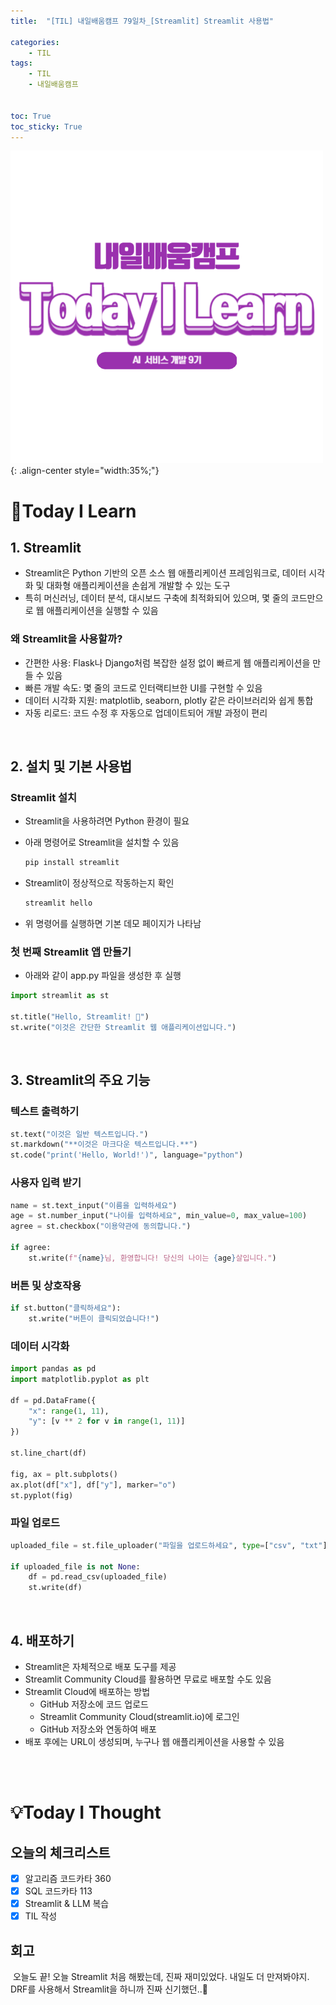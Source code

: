 ```yaml
---
title:  "[TIL] 내일배움캠프 79일차_[Streamlit] Streamlit 사용법" 

categories: 
    - TIL
tags: 
    - TIL
    - 내일배움캠프


toc: True
toc_sticky: True
---
```


![TIL](/assets/images/TIL2.png){: .align-center style="width:35%;"}

# 👀Today I Learn
## 1. Streamlit
- Streamlit은 Python 기반의 오픈 소스 웹 애플리케이션 프레임워크로, 데이터 시각화 및 대화형 애플리케이션을 손쉽게 개발할 수 있는 도구
- 특히 머신러닝, 데이터 분석, 대시보드 구축에 최적화되어 있으며, 몇 줄의 코드만으로 웹 애플리케이션을 실행할 수 있음

### 왜 Streamlit을 사용할까?
- 간편한 사용: Flask나 Django처럼 복잡한 설정 없이 빠르게 웹 애플리케이션을 만들 수 있음
- 빠른 개발 속도: 몇 줄의 코드로 인터랙티브한 UI를 구현할 수 있음
- 데이터 시각화 지원: matplotlib, seaborn, plotly 같은 라이브러리와 쉽게 통합
- 자동 리로드: 코드 수정 후 자동으로 업데이트되어 개발 과정이 편리

<br>

## 2. 설치 및 기본 사용법
### Streamlit 설치
- Streamlit을 사용하려면 Python 환경이 필요
- 아래 명령어로 Streamlit을 설치할 수 있음

    ```bash
    pip install streamlit
    ```

- Streamlit이 정상적으로 작동하는지 확인

    ```bash
    streamlit hello
    ```

- 위 명령어를 실행하면 기본 데모 페이지가 나타남

### 첫 번째 Streamlit 앱 만들기
- 아래와 같이 app.py 파일을 생성한 후 실행

```python
import streamlit as st

st.title("Hello, Streamlit! 🎈")
st.write("이것은 간단한 Streamlit 웹 애플리케이션입니다.")
```

<br>

## 3. Streamlit의 주요 기능
### 텍스트 출력하기
```python
st.text("이것은 일반 텍스트입니다.")
st.markdown("**이것은 마크다운 텍스트입니다.**")
st.code("print('Hello, World!')", language="python")
```

### 사용자 입력 받기
```python
name = st.text_input("이름을 입력하세요")
age = st.number_input("나이를 입력하세요", min_value=0, max_value=100)
agree = st.checkbox("이용약관에 동의합니다.")

if agree:
    st.write(f"{name}님, 환영합니다! 당신의 나이는 {age}살입니다.")
```

### 버튼 및 상호작용
```python
if st.button("클릭하세요"):
    st.write("버튼이 클릭되었습니다!")
```

### 데이터 시각화
```python
import pandas as pd
import matplotlib.pyplot as plt

df = pd.DataFrame({
    "x": range(1, 11),
    "y": [v ** 2 for v in range(1, 11)]
})

st.line_chart(df)

fig, ax = plt.subplots()
ax.plot(df["x"], df["y"], marker="o")
st.pyplot(fig)
```

### 파일 업로드
```python
uploaded_file = st.file_uploader("파일을 업로드하세요", type=["csv", "txt"])

if uploaded_file is not None:
    df = pd.read_csv(uploaded_file)
    st.write(df)
```

<br>

## 4. 배포하기
- Streamlit은 자체적으로 배포 도구를 제공
- Streamlit Community Cloud를 활용하면 무료로 배포할 수도 있음
- Streamlit Cloud에 배포하는 방법
  - GitHub 저장소에 코드 업로드
  - Streamlit Community Cloud(streamlit.io)에 로그인
  - GitHub 저장소와 연동하여 배포
- 배포 후에는 URL이 생성되며, 누구나 웹 애플리케이션을 사용할 수 있음

<br>
<br>

# 💡Today I Thought

## 오늘의 체크리스트
- [x]  알고리즘 코드카타 360
- [x]  SQL 코드카타 113
- [x]  Streamlit & LLM 복습
- [x]  TIL 작성

## 회고
&nbsp;오늘도 끝! 오늘 Streamlit 처음 해봤는데, 진짜 재미있었다. 내일도 더 만져봐야지. DRF를 사용해서 Streamlit을 하니까 진짜 신기했던..🫠